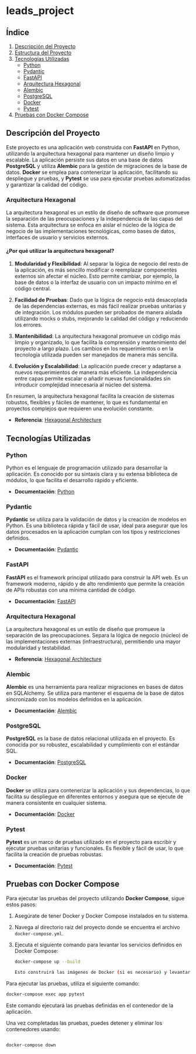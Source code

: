 # leads_project

## Índice

1. [Descripción del Proyecto](#descripción-del-proyecto)
2. [Estructura del Proyecto](#estructura-del-proyecto)
3. [Tecnologías Utilizadas](#tecnologías-utilizadas)
   - [Python](#python)
   - [Pydantic](#pydantic)
   - [FastAPI](#fastapi)
   - [Arquitectura Hexagonal](#arquitectura-hexagonal)
   - [Alembic](#alembic)
   - [PostgreSQL](#postgresql)
   - [Docker](#docker)
   - [Pytest](#pytest)
4. [Pruebas con Docker Compose](#pruebas-con-docker-compose)

## Descripción del Proyecto

Este proyecto es una aplicación web construida con **FastAPI** en Python, utilizando la arquitectura hexagonal para mantener un diseño limpio y escalable. La aplicación persiste sus datos en una base de datos **PostgreSQL** y utiliza **Alembic** para la gestión de migraciones de la base de datos. **Docker** se emplea para contenerizar la aplicación, facilitando su despliegue y pruebas, y **Pytest** se usa para ejecutar pruebas automatizadas y garantizar la calidad del código.


### Arquitectura Hexagonal

La arquitectura hexagonal es un estilo de diseño de software que promueve la separación de las preocupaciones y la independencia de las capas del sistema. Esta arquitectura se enfoca en aislar el núcleo de la lógica de negocio de las implementaciones tecnológicas, como bases de datos, interfaces de usuario y servicios externos.

#### ¿Por qué utilizar la arquitectura hexagonal?

1. **Modularidad y Flexibilidad**: Al separar la lógica de negocio del resto de la aplicación, es más sencillo modificar o reemplazar componentes externos sin afectar el núcleo. Esto permite cambiar, por ejemplo, la base de datos o la interfaz de usuario con un impacto mínimo en el código central.

2. **Facilidad de Pruebas**: Dado que la lógica de negocio está desacoplada de las dependencias externas, es más fácil realizar pruebas unitarias y de integración. Los módulos pueden ser probados de manera aislada utilizando mocks o stubs, mejorando la calidad del código y reduciendo los errores.

3. **Mantenibilidad**: La arquitectura hexagonal promueve un código más limpio y organizado, lo que facilita la comprensión y mantenimiento del proyecto a largo plazo. Los cambios en los requerimientos o en la tecnología utilizada pueden ser manejados de manera más sencilla.

4. **Evolución y Escalabilidad**: La aplicación puede crecer y adaptarse a nuevos requerimientos de manera más eficiente. La independencia entre capas permite escalar o añadir nuevas funcionalidades sin introducir complejidad innecesaria al núcleo del sistema.

En resumen, la arquitectura hexagonal facilita la creación de sistemas robustos, flexibles y fáciles de mantener, lo que es fundamental en proyectos complejos que requieren una evolución constante.

- **Referencia**: [Hexagonal Architecture](https://alistair.cockburn.us/hexagonal-architecture/)


## Tecnologías Utilizadas

### Python

Python es el lenguaje de programación utilizado para desarrollar la aplicación. Es conocido por su sintaxis clara y su extensa biblioteca de módulos, lo que facilita el desarrollo rápido y eficiente.

- **Documentación**: [Python](https://www.python.org/doc/)

### Pydantic

**Pydantic** se utiliza para la validación de datos y la creación de modelos en Python. Es una biblioteca rápida y fácil de usar, ideal para asegurar que los datos procesados en la aplicación cumplan con los tipos y restricciones definidos.

- **Documentación**: [Pydantic](https://pydantic-docs.helpmanual.io/)

### FastAPI

**FastAPI** es el framework principal utilizado para construir la API web. Es un framework moderno, rápido y de alto rendimiento que permite la creación de APIs robustas con una mínima cantidad de código.

- **Documentación**: [FastAPI](https://fastapi.tiangolo.com/)

### Arquitectura Hexagonal

La arquitectura hexagonal es un estilo de diseño que promueve la separación de las preocupaciones. Separa la lógica de negocio (núcleo) de las implementaciones externas (infraestructura), permitiendo una mayor modularidad y testabilidad.

- **Referencia**: [Hexagonal Architecture](https://alistair.cockburn.us/hexagonal-architecture/)

### Alembic

**Alembic** es una herramienta para realizar migraciones en bases de datos en SQLAlchemy. Se utiliza para mantener el esquema de la base de datos sincronizado con los modelos definidos en la aplicación.

- **Documentación**: [Alembic](https://alembic.sqlalchemy.org/en/latest/)

### PostgreSQL

**PostgreSQL** es la base de datos relacional utilizada en el proyecto. Es conocida por su robustez, escalabilidad y cumplimiento con el estándar SQL.

- **Documentación**: [PostgreSQL](https://www.postgresql.org/docs/)

### Docker

**Docker** se utiliza para contenerizar la aplicación y sus dependencias, lo que facilita su despliegue en diferentes entornos y asegura que se ejecute de manera consistente en cualquier sistema.

- **Documentación**: [Docker](https://docs.docker.com/)

### Pytest

**Pytest** es un marco de pruebas utilizado en el proyecto para escribir y ejecutar pruebas unitarias y funcionales. Es flexible y fácil de usar, lo que facilita la creación de pruebas robustas.

- **Documentación**: [Pytest](https://docs.pytest.org/en/stable/)

## Pruebas con Docker Compose

Para ejecutar las pruebas del proyecto utilizando **Docker Compose**, sigue estos pasos:

1. Asegúrate de tener Docker y Docker Compose instalados en tu sistema.
2. Navega al directorio raíz del proyecto donde se encuentra el archivo `docker-compose.yml`.
3. Ejecuta el siguiente comando para levantar los servicios definidos en Docker Compose:

   ```bash
   docker-compose up --build

   Esto construirá las imágenes de Docker (si es necesario) y levantará los contenedores correspondientes a la aplicación, base de datos, etc.

Para ejecutar las pruebas, utiliza el siguiente comando:

```bash
docker-compose exec app pytest
```
Este comando ejecutará las pruebas definidas en el contenedor de la aplicación.

Una vez completadas las pruebas, puedes detener y eliminar los contenedores usando:

```bash

docker-compose down
```